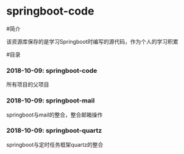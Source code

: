 # springboot-code

#简介

该资源库保存的是学习Springboot时编写的源代码，作为个人的学习积累

#目录

### 2018-10-09: springboot-code <br>
所有项目的父项目

### 2018-10-09: springboot-mail <br>
springboot与mail的整合，整合邮箱操作

### 2018-10-09: springboot-quartz <br>
springboot与定时任务框架quartz的整合
